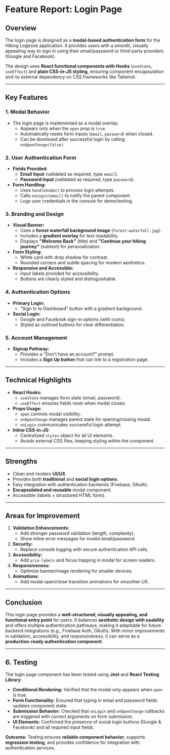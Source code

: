 # Feature Report: Login Page

## Overview

The login page is designed as a **modal-based authentication form** for the Hiking Logbook application. It provides users with a smooth, visually appealing way to sign in using their email/password or third-party providers (Google and Facebook).

The design uses **React functional components with Hooks** (`useState`, `useEffect`) and **plain CSS-in-JS styling**, ensuring component encapsulation and no external dependency on CSS frameworks like Tailwind.

---

## Key Features

### 1. Modal Behavior

* The login page is implemented as a modal overlay:
  * Appears only when the `open` prop is `true`.
  * Automatically resets form inputs (`email`, `password`) when closed.
  * Can be dismissed after successful login by calling `onOpenChange(false)`.

### 2. User Authentication Form

* **Fields Provided:**
  * **Email Input** (validated as required, type `email`).
  * **Password Input** (validated as required, type `password`).
* **Form Handling:**
  * Uses `handleSubmit` to process login attempts.
  * Calls `onLogin(email)` to notify the parent component.
  * Logs user credentials in the console for demo/testing.

### 3. Branding and Design

* **Visual Banner:**
  * Uses a **forest waterfall background image** (`forest-waterfall.jpg`).
  * Includes a **gradient overlay** for text readability.
  * Displays **"Welcome Back"** (title) and **"Continue your hiking journey"** (subtext) for personalization.
* **Form Styling:**
  * White card with drop shadow for contrast.
  * Rounded corners and subtle spacing for modern aesthetics.
* **Responsive and Accessible:**
  * Input labels provided for accessibility.
  * Buttons are clearly styled and distinguishable.

### 4. Authentication Options

* **Primary Login:**
  * "Sign In to Dashboard" button with a gradient background.
* **Social Login:**
  * Google and Facebook sign-in options (with icons).
  * Styled as outlined buttons for clear differentiation.

### 5. Account Management

* **Signup Pathway:**
  * Provides a "Don't have an account?" prompt.
  * Includes a **Sign Up button** that can link to a registration page.

---

## Technical Highlights

* **React Hooks:**
  * `useState` manages form state (email, password).
  * `useEffect` ensures fields reset when modal closes.
* **Props Usage:**
  * `open` controls modal visibility.
  * `onOpenChange` manages parent state for opening/closing modal.
  * `onLogin` communicates successful login attempt.
* **Inline CSS-in-JS:**
  * Centralized `styles` object for all UI elements.
  * Avoids external CSS files, keeping styling within the component.

---

## Strengths

* Clean and modern **UI/UX**.
* Provides both **traditional** and **social login options**.
* Easy integration with authentication backends (Firebase, OAuth).
* **Encapsulated and reusable** modal component.
* Accessible (labels + structured HTML form).

---

## Areas for Improvement

1. **Validation Enhancements:**
   * Add stronger password validation (length, complexity).
   * Show inline error messages for invalid email/password.
2. **Security:**
   * Replace console logging with secure authentication API calls.
3. **Accessibility:**
   * Add `aria-labels` and focus trapping in modal for screen readers.
4. **Responsiveness:**
   * Optimize banner/image rendering for smaller devices.
5. **Animations:**
   * Add modal open/close transition animations for smoother UX.

---

## Conclusion

This login page provides a **well-structured, visually appealing, and functional entry point** for users. It balances **aesthetic design with usability** and offers multiple authentication pathways, making it adaptable for future backend integrations (e.g., Firebase Auth, OAuth). With minor improvements in validation, accessibility, and responsiveness, it can serve as a **production-ready authentication component**.

---

## 6. Testing

The login page component has been tested using **Jest** and **React Testing Library**:

* **Conditional Rendering:** Verified that the modal only appears when `open` is true.
* **Form Functionality:** Ensured that typing in email and password fields updates component state.
* **Submission Behavior:** Checked that `onLogin` and `onOpenChange` callbacks are triggered with correct arguments on form submission.
* **UI Elements:** Confirmed the presence of social login buttons (Google & Facebook) and all required input fields.

**Outcome:** Testing ensures **reliable component behavior**, supports **regression testing**, and provides confidence for integration with authentication services.
